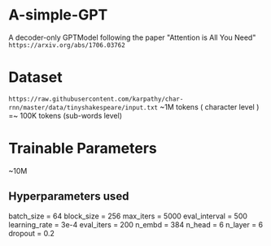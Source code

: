 # A-simple-GPT

A decoder-only GPTModel following the paper "Attention is All You Need"
`https://arxiv.org/abs/1706.03762`

# Dataset
```https://raw.githubusercontent.com/karpathy/char-rnn/master/data/tinyshakespeare/input.txt```
~1M tokens ( character level ) =~ 100K tokens (sub-words level)

# Trainable Parameters
~10M 

## Hyperparameters used
batch_size = 64 
block_size = 256
max_iters = 5000
eval_interval = 500
learning_rate = 3e-4
eval_iters = 200
n_embd = 384
n_head = 6
n_layer = 6
dropout = 0.2


